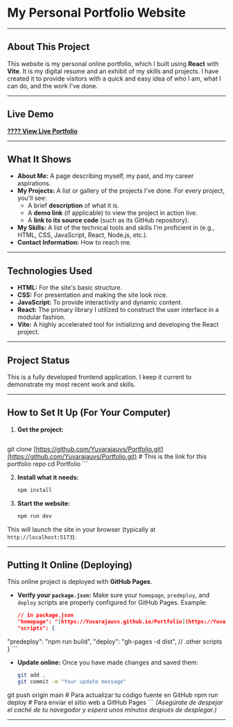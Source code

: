 #  My Personal Portfolio Website

---

## About This Project

This website is my personal online portfolio, which I built using **React** with **Vite**. It is my digital resume and an exhibit of my skills and projects. I have created it to provide visitors with a quick and easy idea of who I am, what I can do, and the work I've done.

---

## Live Demo

**[???? View Live Portfolio](https://yuvarajauvs.github.io/Portfolio/)**

---

## What It Shows

* **About Me:** A page describing myself, my past, and my career aspirations.
* **My Projects:** A list or gallery of the projects I've done. For every project, you'll see:
    * A brief **description** of what it is.
    * A **demo link** (if applicable) to view the project in action live.
    * A **link to its source code** (such as its GitHub repository).
* **My Skills:** A list of the technical tools and skills I'm proficient in (e.g., HTML, CSS, JavaScript, React, Node.js, etc.).
* **Contact Information:** How to reach me.

-----

## Technologies Used

* **HTML:** For the site's basic structure.
* **CSS:** For presentation and making the site look nice.
* **JavaScript:** To provide interactivity and dynamic content.
* **React:** The primary library I utilized to construct the user interface in a modular fashion.
* **Vite:** A highly accelerated tool for initializing and developing the React project.

---

## Project Status

This is a fully developed frontend application. I keep it current to demonstrate my most recent work and skills.

---

## How to Set It Up (For Your Computer)

1.  **Get the project:**
    ```bash
git clone [https://github.com/Yuvarajauvs/Portfolio.git](https://github.com/Yuvarajauvs/Portfolio.git) # This is the link for *this* portfolio repo
    cd Portfolio
    ```

2.  **Install what it needs:**
    ```bash
    npm install
    ```

3.  **Start the website:**
    ```bash
    npm run dev
    ```
This will launch the site in your browser (typically at `http://localhost:5173`). 

---

## Putting It Online (Deploying)

This online project is deployed with **GitHub Pages**.

* **Verify your `package.json`:** Make sure your `homepage`, `predeploy`, and `deploy` scripts are properly configured for GitHub Pages. Example:
    ```json
    // in package.json
    "homepage": "[https://Yuvarajauvs.github.io/Portfolio](https://Yuvarajauvs.github.io/Portfolio)",
    "scripts": {
"predeploy": "npm run build",
      "deploy": "gh-pages -d dist",
      // .other scripts
    }
    ```


* **Update online:** Once you have made changes and saved them:
    ```bash
    git add .
    git commit -m "Your update message"
git push origin main # Para actualizar tu código fuente en GitHub
    npm run deploy       # Para enviar el sitio web a GitHub Pages
    ```
    *(Asegúrate de despejar el caché de tu navegador y espera unos minutos después de desplegar.)*

---
